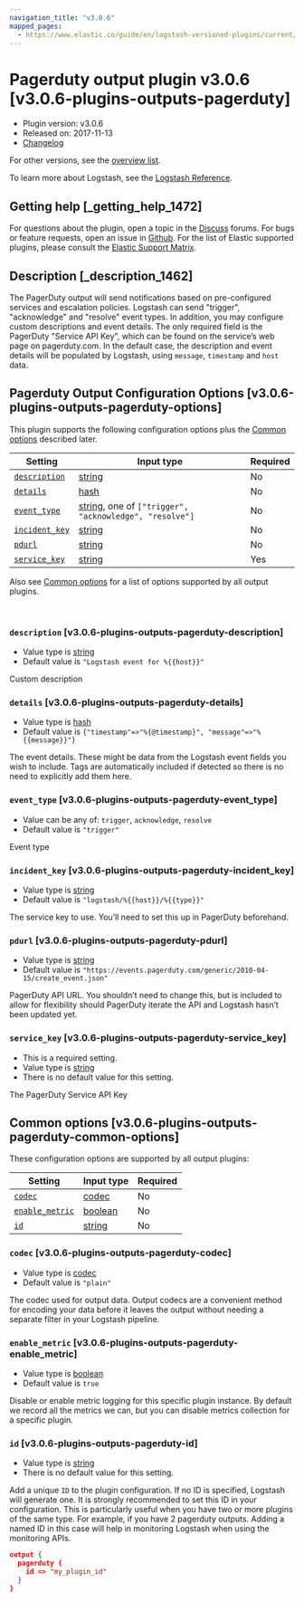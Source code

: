 ```yaml
---
navigation_title: "v3.0.6"
mapped_pages:
  - https://www.elastic.co/guide/en/logstash-versioned-plugins/current/v3.0.6-plugins-outputs-pagerduty.html
---
```


# Pagerduty output plugin v3.0.6 [v3.0.6-plugins-outputs-pagerduty]


* Plugin version: v3.0.6
* Released on: 2017-11-13
* [Changelog](https://github.com/logstash-plugins/logstash-output-pagerduty/blob/v3.0.6/CHANGELOG.md)

For other versions, see the [overview list](output-pagerduty-index.md).

To learn more about Logstash, see the [Logstash Reference](logstash://reference/index.md).

## Getting help [_getting_help_1472]

For questions about the plugin, open a topic in the [Discuss](http://discuss.elastic.co) forums. For bugs or feature requests, open an issue in [Github](https://github.com/logstash-plugins/logstash-output-pagerduty). For the list of Elastic supported plugins, please consult the [Elastic Support Matrix](https://www.elastic.co/support/matrix#matrix_logstash_plugins).


## Description [_description_1462]

The PagerDuty output will send notifications based on pre-configured services and escalation policies. Logstash can send "trigger", "acknowledge" and "resolve" event types. In addition, you may configure custom descriptions and event details. The only required field is the PagerDuty "Service API Key", which can be found on the service’s web page on pagerduty.com. In the default case, the description and event details will be populated by Logstash, using `message`, `timestamp` and `host` data.


## Pagerduty Output Configuration Options [v3.0.6-plugins-outputs-pagerduty-options]

This plugin supports the following configuration options plus the [Common options](v3-0-6-plugins-outputs-pagerduty.md#v3.0.6-plugins-outputs-pagerduty-common-options) described later.

| Setting | Input type | Required |
| --- | --- | --- |
| [`description`](v3-0-6-plugins-outputs-pagerduty.md#v3.0.6-plugins-outputs-pagerduty-description) | [string](logstash://reference/configuration-file-structure.md#string) | No |
| [`details`](v3-0-6-plugins-outputs-pagerduty.md#v3.0.6-plugins-outputs-pagerduty-details) | [hash](logstash://reference/configuration-file-structure.md#hash) | No |
| [`event_type`](v3-0-6-plugins-outputs-pagerduty.md#v3.0.6-plugins-outputs-pagerduty-event_type) | [string](logstash://reference/configuration-file-structure.md#string), one of `["trigger", "acknowledge", "resolve"]` | No |
| [`incident_key`](v3-0-6-plugins-outputs-pagerduty.md#v3.0.6-plugins-outputs-pagerduty-incident_key) | [string](logstash://reference/configuration-file-structure.md#string) | No |
| [`pdurl`](v3-0-6-plugins-outputs-pagerduty.md#v3.0.6-plugins-outputs-pagerduty-pdurl) | [string](logstash://reference/configuration-file-structure.md#string) | No |
| [`service_key`](v3-0-6-plugins-outputs-pagerduty.md#v3.0.6-plugins-outputs-pagerduty-service_key) | [string](logstash://reference/configuration-file-structure.md#string) | Yes |

Also see [Common options](v3-0-6-plugins-outputs-pagerduty.md#v3.0.6-plugins-outputs-pagerduty-common-options) for a list of options supported by all output plugins.

 

### `description` [v3.0.6-plugins-outputs-pagerduty-description]

* Value type is [string](logstash://reference/configuration-file-structure.md#string)
* Default value is `"Logstash event for %{{host}}"`

Custom description


### `details` [v3.0.6-plugins-outputs-pagerduty-details]

* Value type is [hash](logstash://reference/configuration-file-structure.md#hash)
* Default value is `{"timestamp"=>"%{@timestamp}", "message"=>"%{{message}}"}`

The event details. These might be data from the Logstash event fields you wish to include. Tags are automatically included if detected so there is no need to explicitly add them here.


### `event_type` [v3.0.6-plugins-outputs-pagerduty-event_type]

* Value can be any of: `trigger`, `acknowledge`, `resolve`
* Default value is `"trigger"`

Event type


### `incident_key` [v3.0.6-plugins-outputs-pagerduty-incident_key]

* Value type is [string](logstash://reference/configuration-file-structure.md#string)
* Default value is `"logstash/%{{host}}/%{{type}}"`

The service key to use. You’ll need to set this up in PagerDuty beforehand.


### `pdurl` [v3.0.6-plugins-outputs-pagerduty-pdurl]

* Value type is [string](logstash://reference/configuration-file-structure.md#string)
* Default value is `"https://events.pagerduty.com/generic/2010-04-15/create_event.json"`

PagerDuty API URL. You shouldn’t need to change this, but is included to allow for flexibility should PagerDuty iterate the API and Logstash hasn’t been updated yet.


### `service_key` [v3.0.6-plugins-outputs-pagerduty-service_key]

* This is a required setting.
* Value type is [string](logstash://reference/configuration-file-structure.md#string)
* There is no default value for this setting.

The PagerDuty Service API Key



## Common options [v3.0.6-plugins-outputs-pagerduty-common-options]

These configuration options are supported by all output plugins:

| Setting | Input type | Required |
| --- | --- | --- |
| [`codec`](v3-0-6-plugins-outputs-pagerduty.md#v3.0.6-plugins-outputs-pagerduty-codec) | [codec](logstash://reference/configuration-file-structure.md#codec) | No |
| [`enable_metric`](v3-0-6-plugins-outputs-pagerduty.md#v3.0.6-plugins-outputs-pagerduty-enable_metric) | [boolean](logstash://reference/configuration-file-structure.md#boolean) | No |
| [`id`](v3-0-6-plugins-outputs-pagerduty.md#v3.0.6-plugins-outputs-pagerduty-id) | [string](logstash://reference/configuration-file-structure.md#string) | No |

### `codec` [v3.0.6-plugins-outputs-pagerduty-codec]

* Value type is [codec](logstash://reference/configuration-file-structure.md#codec)
* Default value is `"plain"`

The codec used for output data. Output codecs are a convenient method for encoding your data before it leaves the output without needing a separate filter in your Logstash pipeline.


### `enable_metric` [v3.0.6-plugins-outputs-pagerduty-enable_metric]

* Value type is [boolean](logstash://reference/configuration-file-structure.md#boolean)
* Default value is `true`

Disable or enable metric logging for this specific plugin instance. By default we record all the metrics we can, but you can disable metrics collection for a specific plugin.


### `id` [v3.0.6-plugins-outputs-pagerduty-id]

* Value type is [string](logstash://reference/configuration-file-structure.md#string)
* There is no default value for this setting.

Add a unique `ID` to the plugin configuration. If no ID is specified, Logstash will generate one. It is strongly recommended to set this ID in your configuration. This is particularly useful when you have two or more plugins of the same type. For example, if you have 2 pagerduty outputs. Adding a named ID in this case will help in monitoring Logstash when using the monitoring APIs.

```json
output {
  pagerduty {
    id => "my_plugin_id"
  }
}
```



